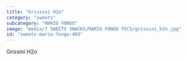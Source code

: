 ```yaml
---
title: "Grissini H2o"
category: "sweets"
subcategory: "MARIO FONGO"
image: "media/7 SWEETS SNACKS/MARIO FONGO PICS/grissini_h2o.jpg"
id: "sweets-mario-fongo-403"
---
```


Grissini H2o
